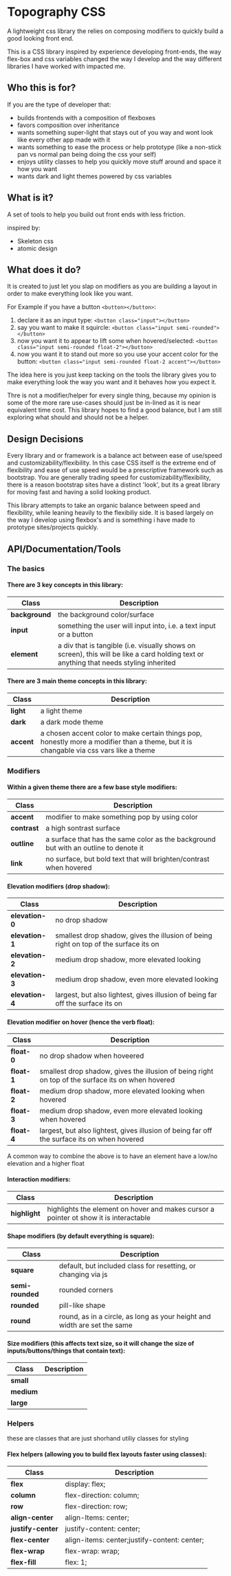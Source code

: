 # Topography CSS

A lightweight css library the relies on composing modifiers to quickly build a good looking front end.

This is a CSS library inspired by experience developing front-ends, the way flex-box and css variables changed the way I develop and the way different libraries I have worked with impacted me.

## Who this is for?

If you are the type of developer that:
- builds frontends with a composition of flexboxes
- favors composition over inheritance
- wants something super-light that stays out of you way and wont look like every other app made with it
- wants something to ease the process or help prototype (like a non-stick pan vs normal pan being doing the css your self)
- enjoys utility classes to help you quickly move stuff around and space it how you want
- wants dark and light themes powered by css variables

## What is it?

A set of tools to help you build out front ends with less friction.

inspired by:
- Skeleton css
- atomic design

## What does it do?

It is created to just let you slap on modifiers as you are building a layout in order to make everything look like you want.

For Example if you have a button `<button></button>`:
1. declare it as an input type: `<button class="input"></button>`
2. say you want to make it squircle: `<button class="input semi-rounded"></button>`
3. now you want it to appear to lift some when hovered/selected: `<button class="input semi-rounded float-2"></button>`
3. now you want it to stand out more so you use your accent color for the button: `<button class="input semi-rounded float-2 accent"></button>`

The idea here is you just keep tacking on the tools the library gives you to make everything look the way you want and it behaves how you expect it.

Thre is not a modifier/helper for every single thing, because my opinion is some of the more rare use-cases should just be in-lined as it is near equivalent time cost.
This library hopes to find a good balance, but I am still exploring what should and should not be a helper.


## Design Decisions

Every library and or framework is a balance act between ease of use/speed and customizability/flexibility. In this case CSS itself is the extreme end of flexibility and ease of use speed would be a prescriptive framework such as bootstrap. You are generally trading speed for customizability/flexibility, there is a reason bootstrap sites have a distinct 'look', but its a great library for moving fast and having a solid looking product. 

This library attempts to take an organic balance between speed and flexibility, while leaning heavily to the flexibiliy side. It is based largely on the way I develop using flexbox's and is something i have made to prototype sites/projects quickly.

## API/Documentation/Tools

### The basics

#### There are 3 key concepts in this library:
| Class      | Description |
| ----------- | ----------- |
| **background** | the background color/surface |
| **input** | something the user will input into, i.e. a text input or a button |
| **element** | a div that is tangible (i.e. visually shows on screen), this will be like a card holding text or anything that needs styling  inherited |

#### There are 3 main theme concepts in this library:
| Class      | Description |
| ----------- | ----------- |
| **light** | a light theme |
| **dark** | a dark mode theme |
| **accent** | a chosen accent color to make certain things pop, honestly more a modifier than a theme, but it is changable via css vars like a theme |

### Modifiers

#### Within a given theme there are a few base style modifiers:

| Class      | Description |
| ----------- | ----------- |
| **accent**| modifier to make something pop by using color |
| **contrast**| a high sontrast surface |
| **outline**| a surface that has the same color as the background but with an outline to denote it |
| **link**| no surface, but bold text that will brighten/contrast when hovered |

#### Elevation modifiers (drop shadow):

| Class      | Description |
| ----------- | ----------- |
| **elevation-0** | no drop shadow |
| **elevation-1** | smallest drop shadow, gives the illusion of being right on top of the surface its on |
| **elevation-2** | medium drop shadow, more elevated looking |
| **elevation-3** | medium drop shadow, even more elevated looking |
| **elevation-4** | largest, but also lightest, gives illusion of being far off the surface its on |

#### Elevation modifier on hover (hence the verb float):

| Class      | Description |
| ----------- | ----------- |
| **float-0** | no drop shadow when hoveered |
| **float-1** | smallest drop shadow, gives the illusion of being right on top of the surface its on when hovered |
| **float-2** | medium drop shadow, more elevated looking when hovered |
| **float-3** | medium drop shadow, even more elevated looking when hovered |
| **float-4** | largest, but also lightest, gives illusion of being far off the surface its on when hovered |

A common way to combine the above is to have an element have a low/no elevation and a higher float

#### Interaction modifiers:

| Class      | Description |
| ----------- | ----------- |
| **highlight** | highlights the element on hover and makes cursor a pointer ot show it is interactable |

#### Shape modifiers (by default everything is square):

| Class      | Description |
| ----------- | ----------- |
| **square** | default, but included class for resetting, or changing via js |
| **semi-rounded** | rounded corners |
| **rounded** | pill-like shape |
| **round** | round, as in a circle, as long as your height and width are set the same |

#### Size modifiers (this affects text size, so it will change the size of inputs/buttons/things that contain text):

| Class      | Description |
| ----------- | ----------- |
| **small** |
| **medium** |
| **large** |

### Helpers
these are classes that are just shorhand utiliy classes for styling

#### Flex helpers (allowing you to build flex layouts faster using classes):

| Class      | Description |
| ----------- | ----------- |
| **flex** |    display: flex; |
| **column** | flex-direction: column; |
| **row** | flex-direction: row; |
| **align-center** | align-Items: center; |
| **justify-center** | justify-content: center; |
| **flex-center** | align-items: center;justify-content: center; |
| **flex-wrap** | flex-wrap: wrap; |
| **flex-fill** | flex: 1; |
